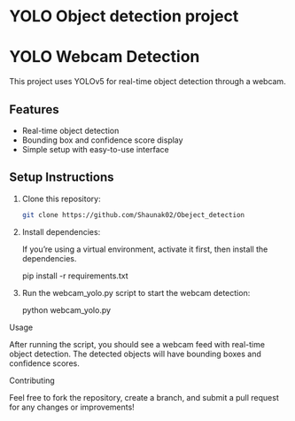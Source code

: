 # YOLO Object detection project 
# YOLO Webcam Detection

This project uses YOLOv5 for real-time object detection through a webcam.

## Features
- Real-time object detection
- Bounding box and confidence score display
- Simple setup with easy-to-use interface

## Setup Instructions

1. Clone this repository:

   ```bash
   git clone https://github.com/Shaunak02/Obeject_detection

2. Install dependencies:

   If you’re using a virtual environment, activate it first, then install the dependencies.

   pip install -r requirements.txt

3. Run the webcam_yolo.py script to start the webcam detection:

   python webcam_yolo.py


Usage

   After running the script, you should see a webcam feed with real-time object detection. The detected objects will have bounding boxes and confidence scores.



Contributing

   Feel free to fork the repository, create a branch, and submit a pull request for any changes or improvements!
